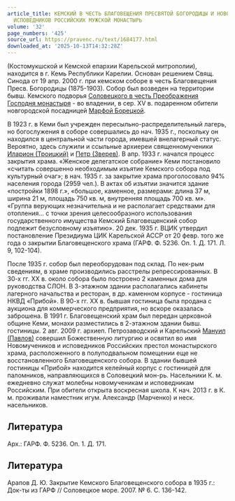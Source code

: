 ```yaml
---
article_title: КЕМСКИЙ В ЧЕСТЬ БЛАГОВЕЩЕНИЯ ПРЕСВЯТОЙ БОГОРОДИЦЫ И НОВОМУЧЕНИКОВ И
  ИСПОВЕДНИКОВ РОССИЙСКИХ МУЖСКОЙ МОНАСТЫРЬ
volume: '32'
page_numbers: '425'
source_url: https://pravenc.ru/text/1684177.html
downloaded_at: '2025-10-13T14:32:28Z'
---
```


(Костомукшской и Кемской епархии Карельской митрополии), находится в г. Кемь Республики Карелии. Основан решением Свящ. Синода от 19 апр. 2000 г. при кемском соборе в честь Благовещения Пресв. Богородицы (1875-1903). Собор был возведен на территории бывш. Кемского подворья [Соловецкого в честь Преображения Господня монастыря](<https://pravenc.ru/text/Соловецкий в честь Преображения Господня ставропигиальный мужской монастырь.html>) - во владении, в сер. XV в. подаренном обители новгородской посадницей [Марфой Борецкой](<https://pravenc.ru/text/Марфой Борецкой.html>).

В 1923 г. в Кеми был учрежден пересыльно-распределительный лагерь, но богослужения в соборе совершались до нач. 1935 г., поскольку он находился в центральной части города, имевшей внелагерный статус. Вероятно, здесь служили и ссыльные архиереи священномученики [Иларион (Троицкий)](<https://pravenc.ru/text/Иларион (Троицкий).html>) и [Петр (Зверев)](<https://pravenc.ru/text/Петр (Зверев).html>). В апр. 1933 г. начался процесс закрытия храма. «Женское делегатское собрание» Кеми постановило «считать совершенно необходимым изъятие Кемского собора под культурный очаг»; в нач. 1935 г. за закрытие храма проголосовало 94% населения города (2959 чел.). В актах об изъятии значится здание «постройки 1898 г.», «большое, каменное, размерами: длина 37 м, ширина 21 м, площадь 750 кв. м, внутренняя площадь 700 кв. м». «Группа верующих незначительна и не располагает средствами для отопления... с точки зрения целесообразного использования государственного имущества Кемский Благовещенский собор подлежит безусловному изъятию». 20 дек. 1935 г. ВЦИК утвердил постановление Президиума ЦИК Карельской АССР от 20 февр. того же года о закрытии Благовещенского храма (ГАРФ. Ф. 5236. Оп. 1. Д. 171. Л. 9, 102-104).

После 1935 г. собор был переоборудован под склад. По нек-рым сведениям, в храме производились расстрелы репрессированных. В 30-х гг. XX в. около собора было построено 2 каменных дома для руководства СЛОН. В 3-этажном здании располагались кабинеты лагерного начальства и ресторан, в др. каменном корпусе - гостиница НКВД «Прибой». В 90-х гг. XX в. бывшая гостиница была продана с аукциона для коммерческого предприятия, но вскоре оказалась заброшена. В 1991 г. Благовещенский храм был передан церковной общине Кеми, монахи разместились в 2-этажном здании бывш. гостиницы. 2 авг. 2009 г. архиеп. Петрозаводский и Карельский [Мануил (Павлов)](<https://pravenc.ru/text/Мануил (Павлов).html>) совершил Божественную литургию и освятил во имя Новомучеников и исповедников Российских престол монастырского храма, расположенного в полуподвальном помещении еще не восстановленного Благовещенского собора. В здании бывшей гостиницы «Прибой» находится келейный корпус с гостиницей для паломников, направляющихся в Соловецкий мон-рь. Насельники К. м. ежедневно служат молебны новомученикам и исповедникам Российским. При обители открыта воскресная школа. К нач. 2013 г. в К. м. проживали наместник игум. Александр (Марченко) и неск. насельников.

## Литература

Арх.: ГАРФ. Ф. 5236. Оп. 1. Д. 171.

## Литература

Арапов Д. Ю. Закрытие Кемского Благовещенского собора в 1935 г.: Док-ты из ГАРФ // Соловецкое море. 2007. № 6. С. 136-142.
